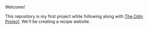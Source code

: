 Welcome!

This repository is my first project while following along with [The Odin Project](https://www.theodinproject.com/lessons/foundations-recipes). We'll be creating a recipe website.
